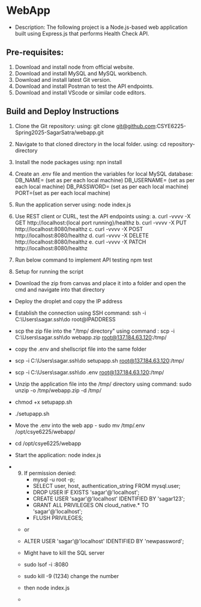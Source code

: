 # WebApp
 - Description: The following project is a Node.js-based web application built using Express.js that performs Health Check API.

## Pre-requisites:
1. Download and install node from official website.
2. Download and install MySQL and MySQL workbench.
3. Download and install latest Git version.
4. Download and install Postman to test the API endpoints.
5. Download and install VScode or similar code editors.


## Build and Deploy Instructions
1. Clone the Git repository: 
   using: git clone git@github.com:CSYE6225-Spring2025-SagarSatra/webapp.git

2. Navigate to that cloned directory in the local folder.
   using: cd repository-directory

3. Install the node packages
   using: npn install

4. Create an .env file and mention the variables for local MySQL database:
   DB_NAME= (set as per each local machine)
    DB_USERNAME= (set as per each local machine)
    DB_PASSWORD= (set as per each local machine)
    PORT=(set as per each local machine)

5. Run the application server
   using: node index.js

6. Use REST client or CURL, test the API endpoints
   using: 
        a. curl -vvvv -X GET http://localhost:{local port running}/healthz
        b. curl -vvvv -X PUT http://localhost:8080/healthz
        c. curl -vvvv -X POST http://localhost:8080/healthz
        d. curl -vvvv -X DELETE http://localhost:8080/healthz
        e. curl -vvvv -X PATCH http://localhost:8080/healthz



7. Run below command to implement API testing
   npm test

8.  Setup for running the script
   - Download the zip from canvas and place it into a folder and open the cmd and navigate into that directory
   - Deploy the droplet and copy the IP address
   - Establish the connection using SSH command: ssh -i C:\Users\sagar\.ssh\do root@IPADDRESS
   - scp the zip file into the  "/tmp/ directory" using command : scp -i C:\Users\sagar\.ssh\do webapp.zip root@137.184.63.120:/tmp/
   - copy the .env and shellscript file into the same folder
   - scp -i C:\Users\sagar\.ssh\do setupapp.sh root@137.184.63.120:/tmp/
   - scp -i C:\Users\sagar\.ssh\do .env root@137.184.63.120:/tmp/
   - Unzip the application file into the /tmp/ directory using command: sudo unzip -o /tmp/webapp.zip -d /tmp/
   - chmod +x setupapp.sh
   - ./setupapp.sh
   - Move the .env into the web app - sudo mv /tmp/.env /opt/csye6225/webapp/
   - cd /opt/csye6225/webapp
   - Start the application: node index.js
  
- 9.  If permission denied:
      - mysql -u root -p;
      - SELECT user, host, authentication_string FROM mysql.user;
      - DROP USER IF EXISTS 'sagar'@'localhost';
      - CREATE USER 'sagar'@'localhost' IDENTIFIED BY 'sagar123';
      - GRANT ALL PRIVILEGES ON cloud_native.* TO 'sagar'@'localhost';
      - FLUSH PRIVILEGES;
    - or 
    - ALTER USER 'sagar'@'localhost' IDENTIFIED BY 'newpassword';
  - Might have to kill the SQL server
  - sudo lsof -i :8080
  - sudo kill -9 (1234) change the number
  - then node index.js
 
  - 
